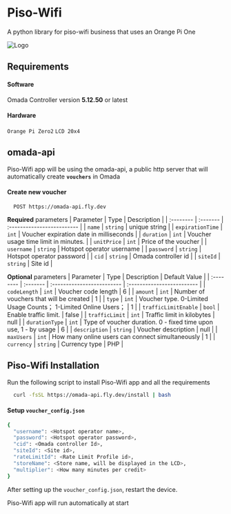 
# Piso-Wifi

A python library for piso-wifi business that uses an Orange Pi One

![Logo](https://i.imgur.com/QZnfSx0.png)

## Requirements

#### Software
Omada Controller version **5.12.50** or latest

#### Hardware
`Orange Pi Zero2` `LCD 20x4`

## omada-api
Piso-Wifi app will be using the omada-api, a public http server that will automatically create **`vouchers`** in Omada

#### Create new voucher

```http
  POST https://omada-api.fly.dev
```
**Required** parameters
| Parameter | Type     | Description                |
| :-------- | :------- | :------------------------- |
| `name` | `string` | unique string |
| `expirationTime` | `int` | Voucher expiration date in milliseconds |
| `duration` | `int` | Voucher usage time limit in minutes. |
| `unitPrice` | `int` | Price of the voucher |
| `username` | `string` | Hotspot operator username |
| `password` | `string` | Hotspot operator password |
| `cid` | `string` | Omada controller id |
| `siteId` | `string` | Site id |

**Optional** parameters
| Parameter | Type     | Description                | Default Value                |
| :-------- | :------- | :------------------------- | :------------------------- |
| `codeLength` | `int` | Voucher code length | 6 |
| `amount` | `int` | Number of vouchers that will be created | 1 |
| `type` | `int` | Voucher type. 0-Limited Usage Counts； 1-Limited Online Users； | 1 |
| `trafficLimitEnable` | `bool` | Enable traffic limit. | false |
| `trafficLimit` | `int` | Traffic limit in kilobytes | null |
| `durationType` | `int` | Type of voucher duration. 0 - fixed time upon use, 1 - by usage | 6 |
| `description` | `string` | Voucher description | null |
| `maxUsers` | `int` | How many online users can connect simultaneously | 1 |
| `currency` | `string` | Currency type | PHP |



## Piso-Wifi Installation

Run the following script to install Piso-Wifi app and all the requirements

```bash
  curl -fsSL https://omada-api.fly.dev/install | bash
```

#### Setup `voucher_config.json`
```bash
{
  "username": <Hotspot operator name>,
  "password": <Hotspot operator password>,
  "cid": <Omada controller Id>,
  "siteId": <Site id>,
  "rateLimitId": <Rate Limit Profile id>,
  "storeName": <Store name, will be displayed in the LCD>,
  "multiplier": <How many minutes per credit>
}
```

After setting up the `voucher_config.json`, restart the device.

Piso-Wifi app will run automatically at start
    
